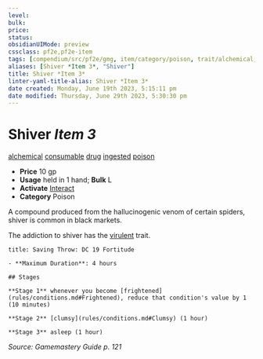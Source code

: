 ```yaml
---
level:
bulk:
price:
status:
obsidianUIMode: preview
cssclass: pf2e,pf2e-item
tags: [compendium/src/pf2e/gmg, item/category/poison, trait/alchemical, trait/consumable, trait/drug, trait/ingested, trait/poison]
aliases: [Shiver *Item 3*, "Shiver"]
title: Shiver *Item 3*
linter-yaml-title-alias: Shiver *Item 3*
date created: Monday, June 19th 2023, 5:15:11 pm
date modified: Thursday, June 29th 2023, 5:30:30 pm
---
```


# Shiver *Item 3*

[alchemical](rules/traits/alchemical.md) [consumable](rules/traits/consumable.md) [drug](rules/traits/drug-gmg.md) [ingested](rules/traits/ingested.md) [poison](rules/traits/poison.md)  

- **Price** 10 gp
- **Usage** held in 1 hand; **Bulk** L
- **Activate** [Interact](rules/actions/interact.md)
- **Category** Poison

A compound produced from the hallucinogenic venom of certain spiders, shiver is common in black markets.

The addiction to shiver has the [virulent](rules/traits/virulent.md) trait.

```ad-inline-affliction
title: Saving Throw: DC 19 Fortitude

- **Maximum Duration**: 4 hours

## Stages

**Stage 1** whenever you become [frightened](rules/conditions.md#Frightened), reduce that condition's value by 1 (10 minutes)

**Stage 2** [clumsy](rules/conditions.md#Clumsy) (1 hour)

**Stage 3** asleep (1 hour)
```

*Source: Gamemastery Guide p. 121*
